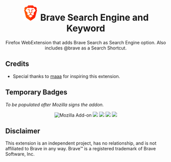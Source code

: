 <h1 align=center><img src="/icons/logo-48x48.png" /> Brave Search Engine and Keyword</h1>

<p align=center>Firefox WebExtension that adds Brave Search as Search Engine option. Also includes @brave as a Search Shortcut.</p>

## Credits

- Special thanks to [maaa](https://github.com/maaa101/) for inspiring this extension.

## Temporary Badges

*To be populated after Mozilla signs the addon.*

<p align=center>
<img alt="Mozilla Add-on" src="https://img.shields.io/amo/v/{53c0f15a-a430-4d4f-ac91-caed0d516155}?style=for-the-badge">
<img src="https://img.shields.io/amo/rating/{53c0f15a-a430-4d4f-ac91-caed0d516155}?style=for-the-badge" />
<img src="https://img.shields.io/amo/dw/{53c0f15a-a430-4d4f-ac91-caed0d516155}?style=for-the-badge" />
<img src="https://img.shields.io/amo/users/{53c0f15a-a430-4d4f-ac91-caed0d516155}?style=for-the-badge" />
<img src="https://img.shields.io/github/license/datastring/firefox-telegram-in-sidebar?style=for-the-badge" />
</p>

## Disclaimer

This extension is an independent project, has no relationship, and is not affiliated to Brave in any way. Brave™ is a registered trademark of Brave Software, Inc.
